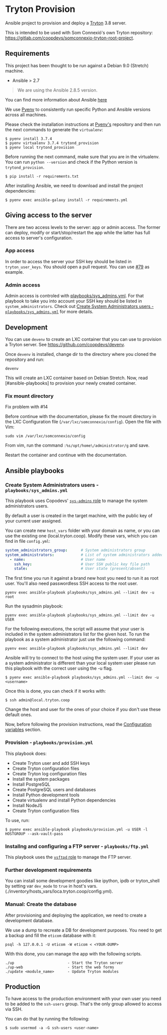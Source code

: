 # Tryton Provision

Ansible project to provision and deploy a [Tryton](http://www.tryton.org/) 3.8 server.

This is intended to be used with Som Connexió's own Tryton repository: https://gitlab.com/coopdevs/somconnexio-tryton-root-project.

## Requirements

This project has been thought to be run against a Debian 9.0 (Stretch) machine.

* Ansible > 2.7

> We are using the Ansible 2.8.5 version.

You can find more information about Ansible [here](http://docs.ansible.com/)

We use [Pyenv](https://gitlab.com/coopdevs/ansible-development-environment) to consistently run specific Python and Ansible versions across all machines.

Please check the installation instructions at [Pyenv's](https://gitlab.com/coopdevs/ansible-development-environment) repository and then run the next commands to generate the `virtualenv`:

```
$ pyenv install 3.7.4
$ pyenv virtualenv 3.7.4 trytond_provision
$ pyenv local trytond_provision
```

Before running the next command, make sure that you are in the virtualenv. You can run `python --version` and check if the Python version is `trytond_provision`.

```
$ pip install -r requirements.txt
```

After installing Ansible, we need to download and install the project dependencies:

```commandline
$ pyenv exec ansible-galaxy install -r requirements.yml
```

## Giving access to the server

There are two access levels to the server: app or admin access. The former can deploy, modify or start/stop/restart the app while the latter has full access to server's configuration.

### App access

In order to access the server your SSH key should be listed in `tryton_user_keys`. You should open a pull request. You can use [#79](https://github.com/coopdevs/trytond_provision/pull/79) as example.

### Admin access

Admin access is controled with [playbooks/sys_admins.yml](https://github.com/coopdevs/trytond_provision/blob/master/playbooks/sys_admins.yml). For that playbook to take you into account your SSH key should be listed in `system_administrators`. Check out [Create System Administrators users - `playbooks/sys_admins.yml`](#Create-System-Administrators-users---`playbooks/sys_admins.yml`) for more details.

## Development

You can use `devenv` to create an LXC container that you can use to provision a Tryton server. See https://github.com/coopdevs/devenv.

Once `devenv` is installed, change dir to the directory where you cloned the repository and run:

```commandline
devenv
```

This will create an LXC container based on Debian Stretch. Now, read [#ansible-playbooks] to provision your newly created container.

### Fix mount directory

Fix problem with #14

Before continue with the documentation, please fix the mount directory in the LXC Configuration file (`/var/lxc/somconnexio/config`). Open the file with Vim:

```commandline
sudo vim /var/lxc/somconnexio/config
```

From vim, run the command `:%s/opt/home\/administrator/g` and save.

Restart the container and continue with the documentation.

## Ansible playbooks

### Create System Administrators users - `playbooks/sys_admins.yml`

This playbook uses Copodevs' [`sys-admins` role](https://github.com/coopdevs/sys-admins-role) to manage the system administrators users.

By default a user is created in the target machine, with the public key of your current user assigned.

You can create new `host_vars` folder with your domain as name, or you can use the existing one (local.tryton.coop).
Modify these vars, which you can find in file `config.yml`:

```YAML
system_administrators_group:      # System administrators group
system_administrators:            # List of system administrators added to the group
  - name:                         # User name
    ssh_key:                      # User SSH public key file path
    state:                        # User state (present/absent)
```

The first time you run it against a brand new host you need to run it as root user. You'll also need passwordless SSH access to the root user.

```commandline
pyenv exec ansible-playbook playbooks/sys_admins.yml --limit dev -u root
```

Run the sysadmin playbook:
```commandline
pyenv exec ansible-playbook playbooks/sys_admins.yml --limit dev -u USER
```

For the following executions, the script will assume that your user is included in the system administrators list for the given host.
To run the playbook as a system administrator just use the following command:

```commandline
pyenv exec ansible-playbook playbooks/sys_admins.yml --limit dev
```

Ansible will try to connect to the host using the system user. If your user as a system administrator is different than your local system user please run this playbook with the correct user using the -u flag.

```commandline
$ pyenv exec ansible-playbook playbooks/sys_admins.yml --limit dev -u <username>
```

Once this is done, you can check if it works with:
```commandline
$ ssh admin@local.tryton.coop
```

Change the host and user for the ones of your choice if you don't use these default ones.

Now, before following the provision instructions, read the [Configuration variables]() section.

### Provision - `playbooks/provision.yml`
This playbook does:

* Create Tryton user and add SSH keys
* Create Tryton configuration files
* Create Tryton log configuration files
* Install the system packages
* Install PostgreSQL
* Create PostgreSQL users and databases
* Install Python development tools
* Create virtualenv and install Python dependencies
* Install NodeJS
* Create Tryton configuration files

To use, run:
```commandline
$ pyenv exec ansible-playbook playbooks/provision.yml -u USER -l HOSTGROUP --ask-vault-pass
```

### Installng and configuring a FTP server - `playbooks/ftp.yml`

This playbook uses the [`vsftpd` role](https://github.com/weareinteractive/vsftpd) to manage the FTP server.

### Further development requirements

You can install some development goodies like ipython, ipdb or tryton_shell by setting var `dev_mode` to `true` in host's vars.
(./inventory/hosts_vars/loca.tryton.coop/config.yml).

### Manual: Create the database

After provisioning and deploying the application, we need to create a development database.

We use a dump to recreate a DB for development purposes. You need to get a backup and fill the `eticom` database with it:

```commandline
psql -h 127.0.0.1 -U eticom -W eticom < <YOUR-DUMP>
```

With this done, you can manage the app with the following scripts.

```commandline
./up                        - Start the Tryton server
./up-web                    - Start the web forms
./update <module_name>      - Update Tryton modules
```

## Production

To have access to the production environment with your own user you need to be added to the `ssh-users` group. That's the only group allowed to access via SSH.

You can do that by running the following:

```
$ sudo usermod -a -G ssh-users <user-name>
```
